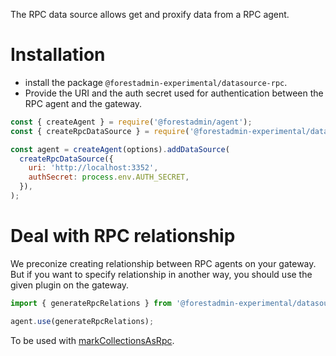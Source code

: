 The RPC data source allows get and proxify data from a RPC agent.

# Installation

- install the package `@forestadmin-experimental/datasource-rpc`.
- Provide the URI and the auth secret used for authentication between the RPC agent and the gateway.

```javascript
const { createAgent } = require('@forestadmin/agent');
const { createRpcDataSource } = require('@forestadmin-experimental/datasource-rpc');

const agent = createAgent(options).addDataSource(
  createRpcDataSource({
    uri: 'http://localhost:3352',
    authSecret: process.env.AUTH_SECRET,
  }),
);
```

# Deal with RPC relationship

We preconize creating relationship between RPC agents on your gateway.
But if you want to specify relationship in another way, you should use the given plugin on the gateway.

```javascript
import { generateRpcRelations } from '@forestadmin-experimental/datasource-rpc';

agent.use(generateRpcRelations);
```

To be used with [markCollectionsAsRpc](../rpc-agent/README.md#deal-with-nested-rpc-data-source-and-relationship).

